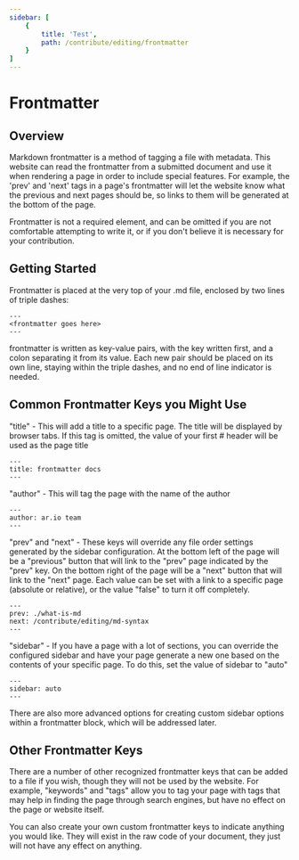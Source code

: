```yaml
---
sidebar: [
    {
        title: 'Test',
        path: /contribute/editing/frontmatter
    }
]
---
```

# Frontmatter

## Overview

Markdown frontmatter is a method of tagging a file with metadata. This website can read the frontmatter from a submitted document and use it when rendering a page in order to include special features. For example, the 'prev' and 'next' tags in a page's frontmatter will let the website know what the previous and next pages should be, so links to them will be generated at the bottom of the page.

Frontmatter is not a required element, and can be omitted if you are not comfortable attempting to write it, or if you don't believe it is necessary for your contribution.

## Getting Started

Frontmatter is placed at the very top of your .md file, enclosed by two lines of triple dashes:
```
---
<frontmatter goes here>
---
```

frontmatter is written as key-value pairs, with the key written first, and a colon separating it from its value. Each new pair should be placed on its own line, staying within the triple dashes, and no end of line indicator is needed.

## Common Frontmatter Keys you Might Use

"title" - This will add a title to a specific page. The title will be displayed by browser tabs. If this tag is omitted, the value of your first # header will be used as the page title
```
---
title: frontmatter docs
---
```
"author" - This will tag the page with the name of the author
```
---
author: ar.io team
---
```
"prev" and "next" - These keys will override any file order settings generated by the sidebar configuration. At the bottom left of the page will be a "previous" button that will link to the "prev" page indicated by the "prev" key. On the bottom right of the page will be a "next" button that will link to the "next" page. Each value can be set with a link to a specific page (absolute or relative), or the value "false" to turn it off completely.
```
---
prev: ./what-is-md
next: /contribute/editing/md-syntax
---
```
"sidebar" - If you have a page with a lot of sections, you can override the configured sidebar and have your page generate a new one based on the contents of your specific page. To do this, set the value of sidebar to "auto"
```
---
sidebar: auto
---
```
There are also more advanced options for creating custom sidebar options within a frontmatter block, which will be addressed later.

## Other Frontmatter Keys

There are a number of other recognized frontmatter keys that can be added to a file if you wish, though they will not be used by the website. For example, "keywords" and "tags" allow you to tag your page with tags that may help in finding the page through search engines, but have no effect on the page or website itself. 

You can also create your own custom frontmatter keys to indicate anything you would like. They will exist in the raw code of your document, they just will not have any effect on anything.